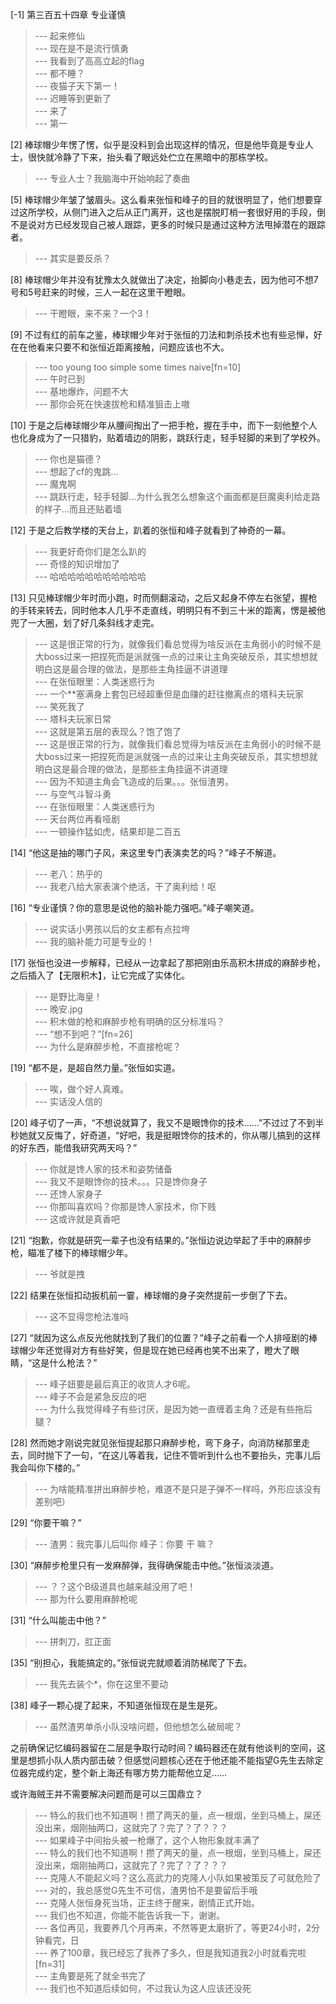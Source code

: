 
[-1] 第三百五十四章 专业谨慎
>--- 起来修仙<br>
>--- 现在是不是流行慎勇<br>
>--- 我看到了高高立起的flag<br>
>--- 都不睡？<br>
>--- 夜猫子天下第一！<br>
>--- 迟睡等到更新了<br>
>--- 来了<br>
>--- 第一<br>

[2] 棒球帽少年愣了愣，似乎是没料到会出现这样的情况，但是他毕竟是专业人士，很快就冷静了下来，抬头看了眼远处伫立在黑暗中的那栋学校。
>--- 专业人士？我脑海中开始响起了奏曲<br>

[5] 棒球帽少年皱了皱眉头。这么看来张恒和峰子的目的就很明显了，他们想要穿过这所学校，从侧门进入之后从正门离开，这也是摆脱盯梢一套很好用的手段，倒不是说对方已经发现自己被人跟踪，更多的时候只是通过这种方法甩掉潜在的跟踪者。
>--- 其实是要反杀？<br>

[8] 棒球帽少年并没有犹豫太久就做出了决定，抬脚向小巷走去，因为他可不想7号和5号赶来的时候，三人一起在这里干瞪眼。
>--- 干瞪眼，来不来？一个3！<br>

[9] 不过有红的前车之鉴，棒球帽少年对于张恒的刀法和刺杀技术也有些忌惮，好在在他看来只要不和张恒近距离接触，问题应该也不大。
>--- too young too simple some times naive[fn=10]<br>
>--- 午时已到<br>
>--- 基地爆炸，问题不大<br>
>--- 那你会死在快速拔枪和精准狙击上嗷<br>

[10] 于是之后棒球帽少年从腰间掏出了一把手枪，握在手中，而下一刻他整个人也化身成为了一只猎豹，贴着墙边的阴影，跳跃行走，轻手轻脚的来到了学校外。
>--- 你也是猫德？<br>
>--- 想起了cf的鬼跳…<br>
>--- 魔鬼啊<br>
>--- 跳跃行走，轻手轻脚…为什么我怎么想象这个画面都是巨魔奥利给走路的样子…而且还贴着墙<br>

[12] 于是之后教学楼的天台上，趴着的张恒和峰子就看到了神奇的一幕。
>--- 我更好奇你们是怎么趴的<br>
>--- 奇怪的知识增加了<br>
>--- 哈哈哈哈哈哈哈哈哈哈哈<br>

[13] 只见棒球帽少年时而小跑，时而侧翻滚动，之后又起身不停左右张望，握枪的手转来转去，同时他本人几乎不走直线，明明只有不到三十米的距离，愣是被他兜了一大圈，划了好几条斜线才走完。
>--- 这是很正常的行为，就像我们看总觉得为啥反派在主角弱小的时候不是大boss过来一把捏死而是派就强一点的过来让主角突破反杀，其实想想就明白这是最合理的做法，是那些主角挂逼不讲道理<br>
>--- 在张恒眼里：人类迷惑行为<br>
>--- 一个**塞满身上套包已经超重但是血赚的赶往撤离点的塔科夫玩家<br>
>--- 笑死我了<br>
>--- 塔科夫玩家日常<br>
>--- 这就是第五层的表现么？饱了饱了<br>
>--- 这是很正常的行为，就像我们看总觉得为啥反派在主角弱小的时候不是大boss过来一把捏死而是派就强一点的过来让主角突破反杀，其实想想就明白这是最合理的做法，是那些主角挂逼不讲道理<br>
>--- 因为不知道主角会飞造成的后果。。。张恒渣男。<br>
>--- 与空气斗智斗勇<br>
>--- 在张恒眼里：人类迷惑行为<br>
>--- 天台两位再看哑剧<br>
>--- 一顿操作猛如虎，结果却是二百五<br>

[14] “他这是抽的哪门子风，来这里专门表演卖艺的吗？”峰子不解道。
>--- 老八：热乎的<br>
>--- 我老八给大家表演个绝活，干了奥利给！呕<br>

[16] “专业谨慎？你的意思是说他的脑补能力强吧。”峰子嘲笑道。
>--- 说实话小男孩以后的女主都有点拉垮<br>
>--- 我的脑补能力可是专业的！<br>

[17] 张恒也没进一步解释，已经从一边拿起了那把刚由乐高积木拼成的麻醉步枪，之后插入了【无限积木】，让它完成了实体化。
>--- 是野比海皇！<br>
>--- 晚安.jpg<br>
>--- 积木做的枪和麻醉步枪有明确的区分标准吗？<br>
>--- “想不到吧？”[fn=26]<br>
>--- 为什么是麻醉步枪，不直接枪呢？<br>

[19] “都不是，是超自然力量。”张恒如实道。
>--- 唉，做个好人真难。<br>
>--- 实话没人信的<br>

[20] 峰子切了一声，“不想说就算了，我又不是眼馋你的技术……”不过过了不到半秒她就又反悔了，好奇道，“好吧，我是挺眼馋你的技术的，你从哪儿搞到的这样的好东西，能借我研究两天吗？”
>--- 你就是馋人家的技术和姿势储备<br>
>--- 我又不是眼馋你的技术。。。只是馋你身子<br>
>--- 还馋人家身子<br>
>--- 你那叫喜欢吗？你那是馋人家技术，你下贱<br>
>--- 这或许就是真香吧<br>

[21] “抱歉，你就是研究一辈子也没有结果的。”张恒边说边举起了手中的麻醉步枪，瞄准了楼下的棒球帽少年。
>--- 爷就是拽<br>

[22] 结果在张恒扣动扳机前一霎，棒球帽的身子突然提前一步倒了下去。
>--- 这不显得您枪法准吗<br>

[27] “就因为这么点反光他就找到了我们的位置？”峰子之前看一个人排哑剧的棒球帽少年还觉得对方有些好笑，但是现在她已经再也笑不出来了，瞪大了眼睛，“这是什么枪法？”
>--- 峰子妞要是最后真正的收货人才6呢。<br>
>--- 峰子不会是紧急反应的吧<br>
>--- 为什么我觉得峰子有些讨厌，是因为她一直缠着主角？还是有些拖后腿？<br>

[28] 然而她才刚说完就见张恒提起那只麻醉步枪，弯下身子，向消防梯那里走去，同时抛下了一句，“在这儿等着我，记住不管听到什么也不要抬头，完事儿后我会叫你下楼的。”
>--- 为啥能精准拼出麻醉步枪，难道不是只是子弹不一样吗，外形应该没有差别吧）<br>

[29] “你要干嘛？”
>--- 渣男：我完事儿后叫你
峰子：你要 干 嘛？<br>

[30] “麻醉步枪里只有一发麻醉弹，我得确保能击中他。”张恒淡淡道。
>--- ？？这个B级道具也越来越没用了吧！<br>
>--- 那为什么要用麻醉枪呢<br>

[31] “什么叫能击中他？”
>--- 拼刺刀，肛正面<br>

[35] “别担心，我能搞定的。”张恒说完就顺着消防梯爬了下去。
>--- 我先去装个*，你在这里不要动<br>

[38] 峰子一颗心提了起来，不知道张恒现在是生是死。
>--- 虽然渣男单杀小队没啥问题，但他想怎么破局呢？

之前确保记忆编码器留在二层是争取行动时间？编码器还在就有他谈判的空间，这里是想抓小队人质内部击破？但感觉问题核心还在于他还能不能指望G先生去除定位器完成约定，整个新上海还有哪方势力能帮他立足……

或许海贼王并不需要解决问题而是可以三国鼎立？<br>
>--- 特么的我们也不知道啊！攒了两天的量，点一根烟，坐到马桶上，屎还没出来，烟刚抽两口，这就完了？完了？了？？？<br>
>--- 如果峰子中间抬头被一枪爆了，这个人物形象就丰满了<br>
>--- 特么的我们也不知道啊！攒了两天的量，点一根烟，坐到马桶上，屎还没出来，烟刚抽两口，这就完了？完了？了？？？<br>
>--- 克隆人不能起义吗？这么高武力的克隆人小队如果被策反了可就危险了<br>
>--- 对的，我总感觉G先生不可信，渣男怕不是要留后手哦<br>
>--- 克隆人张恒身死当场，正主终于醒来，剧情正式开始。<br>
>--- 我们也不知道，你能不能告诉我一下，谢谢。<br>
>--- 各位再见，我要养几个月再来，不然等更太磨折了，等更24小时，2分钟看完，日<br>
>--- 养了100章，我已经忘了我养了多久，但是我知道我2小时就看完啦[fn=31]<br>
>--- 主角要是死了就全书完了<br>
>--- 我们也不知道后续如何，不过我认为这人应该还没死<br>
